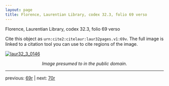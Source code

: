 ```yaml
---
layout: page
title: Florence, Laurentian Library, codex 32.3, folio 69 verso
---
```


Florence, Laurentian Library, codex 32.3, folio 69 verso

Cite this object as `urn:cite2:citelaur:laur32pages.v1:69v`.  The full image is linked to a citation tool you can use to cite regions of the image.

[![laur32_3_0146](http://www.homermultitext.org/iipsrv?IIIF=/project/homer/pyramidal/deepzoom/citelaur/laur32imgs/v1/laur32_3_0146.tif/full/800,/0/default.jpg)](http://www.homermultitext.org/ict2/?urn=urn:cite2:citelaur:laur32imgs.v1:laur32_3_0146) 

<p style="text-align: center; font-style: italic;">Image presumed to in the public domain.</p>

---

previous: [69r](../69r/) | next: [70r](../70r/)